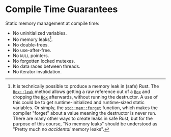 # Compile Time Guarantees

Static memory management at compile time:

* No uninitialized variables.
* No memory leaks[^leaks].
* No double-frees.
* No use-after-free.
* No `NULL` pointers.
* No forgotten locked mutexes.
* No data races between threads.
* No iterator invalidation.

[^leaks]: It is technically possible to produce a memory leak in (safe) Rust. The [`Box::leak`](https://doc.rust-lang.org/std/boxed/struct.Box.html#method.leak) method allows getting a raw reference out of a [`Box`](https://doc.rust-lang.org/std/boxed/struct.Box.html) and dropping the [`Box`](https://doc.rust-lang.org/std/boxed/struct.Box.html) afterwards, without running the destructor. A use of this could be to get runtime-initialized and runtime-sized static variables. Or simply, the [`std::mem::forget`](https://doc.rust-lang.org/std/mem/fn.forget.html) function, which makes the compiler "forget" about a value meaning the destructor is never run. There are many other ways to create leaks in safe Rust, but for the purpose of this course, "No memory leaks" should be understood as "Pretty much no *accidental* memory leaks".
